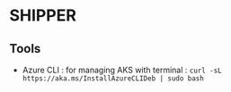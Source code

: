 # SHIPPER

## Tools

- Azure CLI : for managing AKS with terminal : `curl -sL https://aka.ms/InstallAzureCLIDeb | sudo bash`